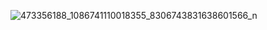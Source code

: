 
![473356188_1086741110018355_8306743831638601566_n](https://github.com/user-attachments/assets/b194d748-a02b-4260-a730-43c325386ce7)
